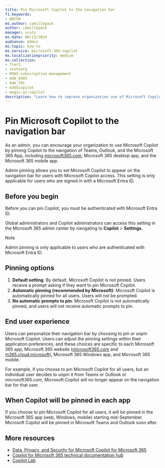 ```yaml
---
title: Pin Microsoft Copilot to the navigation bar
f1.keywords:
- NOCSH
ms.author: camillepack
author: camillepack
manager: scotv
ms.date: 08/13/2024
audience: Admin
ms.topic: how-to
ms.service: microsoft-365-copilot
ms.localizationpriority: medium
ms.collection: 
- Tier2
- scotvorg
- M365-subscription-management 
- Adm_O365
- Adm_TOC
- m365copilot
- magic-ai-copilot
description: "Learn how to improve organization use of Microsoft Copilot by pinning it to the navigation bar in Teams, Outlook, and the Microsoft 365 App."
---
```


# Pin Microsoft Copilot to the navigation bar

As an admin, you can encourage your organization to use Microsoft Copilot by pinning Copilot to the navigation of Teams, Outlook, and the Microsoft 365 App, including [microsoft365.com](https://www.office.com/), Microsoft 365 desktop app, and the Microsoft 365 mobile app.  

Admin pinning allows you to set Microsoft Copilot to appear on the navigation bar for users with Microsoft Copilot access. This setting is only applicable for users who are signed in with a Microsoft Entra ID.

## Before you begin

Before you can pin Copilot, you must be authenticated with Microsoft Entra ID.  

Global administrators and Copilot administrators can access this setting in the Microsoft 365 admin center by navigating to **Copilot** > **Settings**.

> [!NOTE]
> Admin pinning is only applicable to users who are authenticated with Microsoft Entra ID.

## Pinning options

1. **Default setting**: By default, Microsoft Copilot is not pinned. Users receive a prompt asking if they want to pin Microsoft Copilot.
1. **Automatic pinning (recommended by Microsoft)**: Microsoft Copilot is automatically pinned for all users. Users will not be prompted.
1. **No automatic prompts to pin**: Microsoft Copilot is not automatically pinned, and users will not receive automatic prompts to pin.

## End user experience

Users can personalize their navigation bar by choosing to pin or unpin Microsoft Copilot. Users can adjust the pinning settings within their application preferences, and these choices are specific to each Microsoft 365 app, Microsoft 365 website ([microsoft365.com](https://www.office.com/) and [m365.cloud.microsoft](https://m365.cloud.microsoft/)), Microsoft 365 Windows app, and Microsoft 365 mobile.

For example, if you choose to pin Microsoft Copilot for all users, but an individual user decides to unpin it from Teams or Outlook or microsoft365.com, Microsoft Copilot will no longer appear on the navigation bar for that user.

## When Copilot will be pinned in each app

If you choose to pin Microsoft Copilot for all users, it will be pinned in the Microsoft 365 app (web, Windows, mobile) starting mid-September. Microsoft Copilot will be pinned in Microsoft Teams and Outlook soon after.

## More resources

- [Data, Privacy, and Security for Microsoft Copilot for Microsoft 365](microsoft-365-copilot-privacy.md)
- [Copilot for Microsoft 365 technical documentation hub](index.yml)
- [Copilot Lab](https://copilot.cloud.microsoft/)
